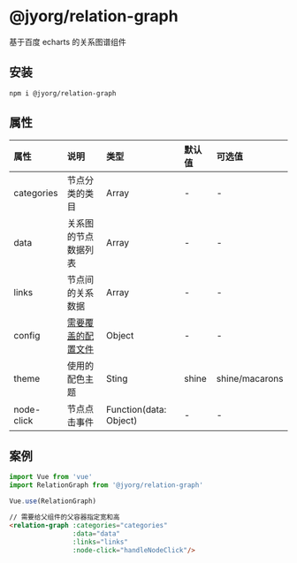 # @jyorg/relation-graph
基于百度 echarts 的关系图谱组件

## 安装
```
npm i @jyorg/relation-graph
```

## 属性
| 属性 | 说明 | 类型 | 默认值 | 可选值 |
| :--- | :--- | :--- | :--- | :--- | 
| categories | 节点分类的类目 | Array | - | - |
| data | 关系图的节点数据列表 | Array | - | - |
| links | 节点间的关系数据 | Array | - | - |
| config | [需要覆盖的配置文件](https://echarts.apache.org/zh/option.html#title) | Object | - | - |
| theme | 使用的配色主题 | Sting | shine | shine/macarons |
| node-click | 节点点击事件 | Function(data: Object) | - | - |

## 案例
```javascript
import Vue from 'vue'
import RelationGraph from '@jyorg/relation-graph'

Vue.use(RelationGraph)
```
```html
// 需要给父组件的父容器指定宽和高
<relation-graph :categories="categories"
                :data="data"
                :links="links"
                :node-click="handleNodeClick"/>
```
